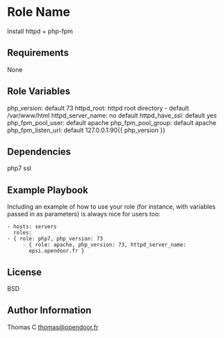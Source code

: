 Role Name
=========

Install httpd + php-fpm

Requirements
------------

None

Role Variables
--------------

php_version: default 73
httpd_root: httpd root directory - default /var/www/html
httpd_server_name: no default
httpd_have_ssl: default yes
php_fpm_pool_user: default apache
php_fpm_pool_group: default apache
php_fpm_listen_url: default 127.0.0.1:90{{ php_version }}

Dependencies
------------

php7
ssl

Example Playbook
----------------

Including an example of how to use your role (for instance, with variables passed in as parameters) is always nice for users too:

    - hosts: servers
      roles:
    - { role: php7, php_version: 73
         - { role: apache, php_version: 73, httpd_server_name:
           epsi.opendoor.fr }

License
-------

BSD

Author Information
------------------

Thomas C <thomas@opendoor.fr>


